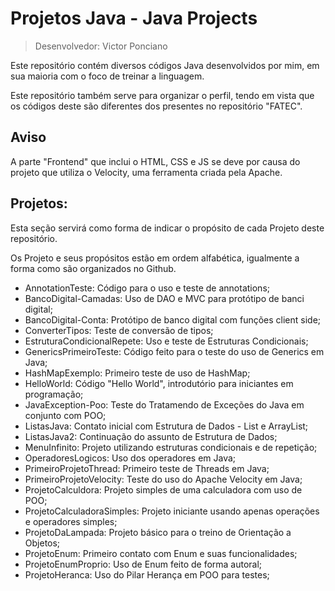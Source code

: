 # Projetos Java - Java Projects

> Desenvolvedor: Victor Ponciano

Este repositório contém diversos códigos Java desenvolvidos por mim, em sua maioria com o foco de treinar a linguagem.

Este repositório também serve para organizar o perfil, tendo em vista que os códigos deste são diferentes dos presentes no repositório "FATEC".

## Aviso

A parte "Frontend" que inclui o HTML, CSS e JS se deve por causa do projeto que utiliza o Velocity, uma ferramenta criada pela Apache.

## Projetos:

Esta seção servirá como forma de indicar o propósito de cada Projeto deste repositório.

Os Projeto e seus propósitos estão em ordem alfabética, igualmente a forma como são organizados no Github.

+ AnnotationTeste: Código para o uso e teste de annotations;
+ BancoDigital-Camadas: Uso de DAO e MVC para protótipo de banci digital;
+ BancoDigital-Conta: Protótipo de banco digital com funções client side;
+ ConverterTipos: Teste de conversão de tipos;
+ EstruturaCondicionalRepete: Uso e teste de Estruturas Condicionais;
+ GenericsPrimeiroTeste: Código feito para o teste do uso de Generics em Java;
+ HashMapExemplo: Primeiro teste de uso de HashMap;
+ HelloWorld: Código "Hello World", introdutório para iniciantes em programação;
+ JavaException-Poo: Teste do Tratamendo de Exceções do Java em conjunto com POO;
+ ListasJava: Contato inicial com Estrutura de Dados - List e ArrayList;
+ ListasJava2: Continuação do assunto de Estrutura de Dados;
+ MenuInfinito: Projeto utilizando estruturas condicionais e de repetição;
+ OperadoresLogicos: Uso dos operadores em Java;
+ PrimeiroProjetoThread: Primeiro teste de Threads em Java;
+ PrimeiroProjetoVelocity: Teste do uso do Apache Velocity em Java;
+ ProjetoCalculdora: Projeto simples de uma calculadora com uso de POO;
+ ProjetoCalculadoraSimples: Projeto iniciante usando apenas operações e operadores simples;
+ ProjetoDaLampada: Projeto básico para o treino de Orientação a Objetos;
+ ProjetoEnum: Primeiro contato com Enum e suas funcionalidades;
+ ProjetoEnumProprio: Uso de Enum feito de forma autoral;
+ ProjetoHeranca: Uso do Pilar Herança em POO para testes;